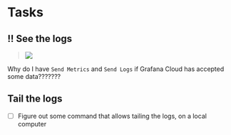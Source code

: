# Tasks

## !! See the logs

>![](https://aws1.discourse-cdn.com/business7/uploads/grafana/original/3X/a/5/a52d72699e891f58cc1d2363bb82bc5ee1c51465.png)

Why do I have `Send Metrics` and `Send Logs` if Grafana Cloud has accepted some data???????


## Tail the logs

- [ ] Figure out some command that allows tailing the logs, on a local computer

